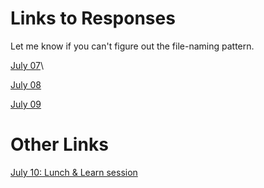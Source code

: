 
# Links to Responses 

Let me know if you can't figure out the file-naming pattern.

[July 07](https://dshuangg.github.io/responses/0707)\

[July 08](https://dshuangg.github.io/responses/0708)

[July 09](https://dshuangg.github.io/responses/0709)

# Other Links

[July 10: Lunch & Learn session](https://dshuangg.github.io/responses/0710z)
